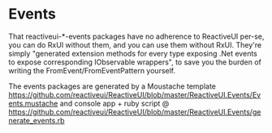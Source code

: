 # Events
That reactiveui-*-events packages have no adherence to ReactiveUI per-se, you can do RxUI without them, and you can use them without RxUI. They're simply "generated extension methods for every type exposing .Net events to expose corresponding IObservable wrappers", to save you the burden of writing the FromEvent/FromEventPattern yourself.

The events packages are generated by a Moustache template https://github.com/reactiveui/ReactiveUI/blob/master/ReactiveUI.Events/Events.mustache and console app + ruby script @ https://github.com/reactiveui/ReactiveUI/blob/master/ReactiveUI.Events/generate_events.rb